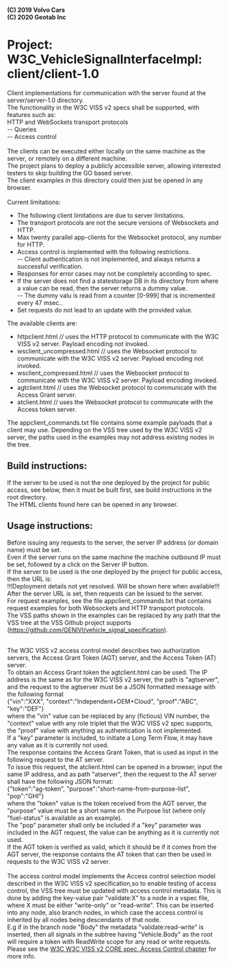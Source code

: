 **(C) 2019 Volvo Cars**<br>
**(C) 2020 Geotab Inc**<br>

# Project: W3C_VehicleSignalInterfaceImpl: client/client-1.0

Client implementations for communication with the server found at the server/server-1.0 directory.<br>
The functionality in the W3C VISS v2 specs shall be supported, with features such as:<br>
 HTTP and WebSockets transport protocols<br>
-- Queries<br>
-- Access control <br><br>
The clients can be executed either locally on the same machine as the server, or remotely on a different machine.<br>
The project plans to deploy a publicly accessible server, allowing interested testers to skip building the GO based server. <br>
The client examples in this directory could then just be opened in any browser.<br><br>
Current limitations: <br>
- The following client limitations are due to server limitations. <br>
- The transport protocols are not the secure versions of Websockets and HTTP. <br>
- Max twenty parallel app-clients for the Websocket protocol, any number for HTTP. <br>
- Access control is implemented with the following restrictions. <br>
-- Client authentication is not implemented, and always returns a successful verification.<br>
- Responses for error cases may not be completely according to spec.<br>
- If the server does not find a statestorage DB in its directory from where a value can be read, then the server returns a dummy value.<br>
-- The dummy valu is read from a counter [0-999] that is incremented every 47 msec..<br>
- Set requests do not lead to an update with the provided value.<br>

The available clients are:<br>
- httpclient.html              // uses the HTTP protocol to communicate with the W3C VISS v2 server. Payload encoding not invoked.<br>
- wsclient_uncompressed.html   // uses the Websocket protocol to communicate with the W3C VISS v2 server. Payload encoding not invoked.<br>
- wsclient_compressed.html   // uses the Websocket protocol to communicate with the W3C VISS v2 server. Payload encoding invoked.<br>
- agtclient.html   // uses the Websocket protocol to communicate with the Access Grant server.<br>
- atclient.html   // uses the Websocket protocol to communicate with the Access token server.<br>

The appclient_commands.txt file contains some example payloads that a client may use. Depending on the VSS tree used by the W3C VISS v2 server, 
the paths used in the examples may not address existing nodes in the tree.

## Build instructions:
If the server to be used is not the one deployed by the project for public access, see below, then it must be built first, see build instructions in the root directory. <br>
The HTML clients found here can be opened in any browser. <br>

## Usage instructions:
Before issuing any requests to the server, the server IP address (or domain name) must be set. <br>
Even if the server runs on the same machine the machine outbound IP must be set, followed by a click on the Server IP button. <br>
If the server to be used is the one deployed by the project for public access, then the URL is:<br>
!!!Deployment details not yet resolved. Will be shown here when available!!! <br>
After the server URL is set, then requests can be issued to the server. <br>
For request examples, see the file appclient_commands.txt that contains request examples for both Websockets and HTTP transport protocols.  <br>
The VSS paths shown in the examples can be replaced by any path that the VSS tree at the VSS Github project supports (https://github.com/GENIVI/vehicle_signal_specification). <br><br>

The W3C VISS v2 access control model describes two authorization servers, the Access Grant Token (AGT) server, and the Access Token (AT) server. <br>
To obtain an Access Grant token the agtclient.html can be used. The IP address is the same as for the W3C VISS v2 server, the path is "agtserver",<br> 
and the request to the agtserver must be a JSON formatted message with the following format<br>
{"vin":"XXX", "context":"Independent+OEM+Cloud", "proof":"ABC", "key":"DEF"}<br>
where the "vin" value can be replaced by any (fictious) VIN number, the "context" value with any role triplet that the W3C VISS v2 spec supports,
 the "proof" value with anything as authentication is not implemented.<br>
 If a "key" parameter is included, to initiate a Long Term Flow, it may have any value as it is currently not used.<br>
The response contains the Access Grant Token, that is used as input in the following request to the AT server.<br>
To issue this request, the atclient.html can be opened in a browser, input the same IP address, and as path "atserver", then the request to the AT server shall have the following JSON format:<br>
{"token":"ag-token", "purpose":"short-name-from-purpose-list", "pop":"GHI"}<br>
where the "token" value is the token received from the AGT server, 
the "purpose" value must be a short name on the Purpose list (where only "fuel-status" is available as an example).<br>
The "pop" parameter shall only be included if a "key" parameter was included in the AGT request, the value can be anything as it is currently not used.<br>
If the AGT token is verified as valid, which it should be if it comes from the AGT server, the response contains the AT token that can then be used in requests to the W3C VISS v2 server.<br><br>
The access control model implements the Access control selection model described in the W3C VISS v2 specification,so to enable testing of access control, the VSS tree must be updated with access control metadata. This is done by adding the key-value pair "validate:X" to a node in a vspec file, 
where X must be either "write-only" or "read-write". 
This can be inserted into any node, also branch nodes, in which case the access control is inherited by all nodes being descendants of that node.<br>
E.g if in the branch node "Body" the metadata "validate:read-write" is inserted, then all signals in the subtree having "Vehicle.Body" as the root will require a token with ReadWrite scope for any read or write requests.<br>
Please see the <a href="https://github.com/w3c/automotive/blob/gh-pages/spec/Gen2_Core.html">W3C W3C VISS v2 CORE spec, Access Control chapter</a> for more info.

